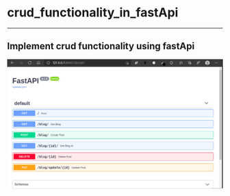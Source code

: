 # crud_functionality_in_fastApi
---
## Implement crud functionality using fastApi

![](screen.png)

